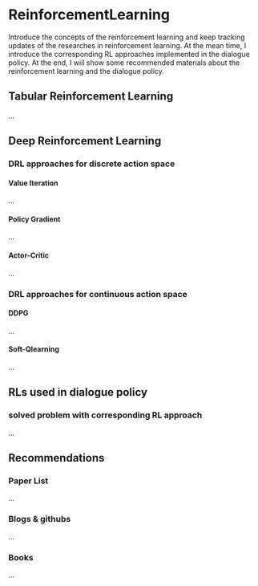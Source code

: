 # ReinforcementLearning
Introduce the concepts of the reinforcement learning and keep tracking updates of the researches in reinforcement learning. At the mean time, I introduce the corresponding RL approaches implemented in the dialogue policy. At the end, I wiil show some recommended materials about the reinforcement learning and the dialogue policy.

## Tabular Reinforcement Learning
...

## Deep Reinforcement Learning
### DRL approaches for discrete action space
#### Value Iteration
...
#### Policy Gradient
...
#### Actor-Critic
...

### DRL approaches for continuous action space
#### DDPG
...
#### Soft-Qlearning
...

## RLs used in dialogue policy
### solved problem with corresponding RL approach
...

## Recommendations
### Paper List
...

### Blogs & githubs
...

### Books
...
